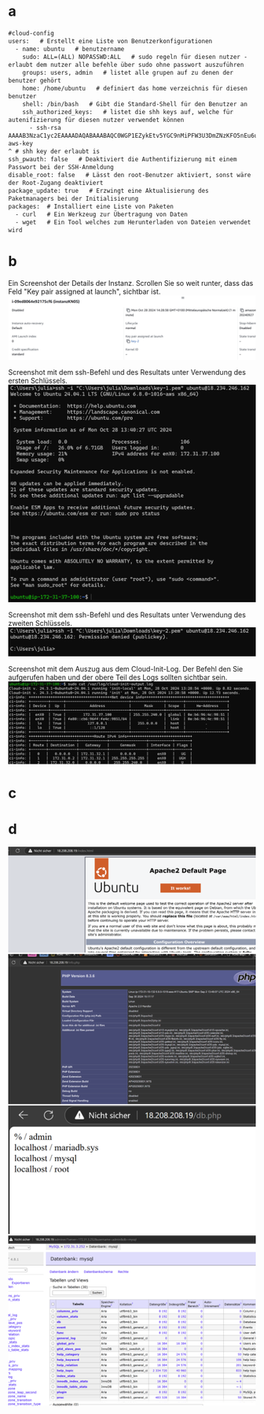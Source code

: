 # a
```
#cloud-config
users:   # Erstellt eine Liste von Benutzerkonfigurationen
  - name: ubuntu   # benutzername
    sudo: ALL=(ALL) NOPASSWD:ALL   # sudo regeln für diesen nutzer - erlaubt dem nutzer alle befehle über sudo ohne passwort auszuführen
    groups: users, admin   # listet alle grupen auf zu denen der benutzer gehört
    home: /home/ubuntu   # definiert das home verzeichnis für diesen benutzer
    shell: /bin/bash   # Gibt die Standard-Shell für den Benutzer an
    ssh_authorized_keys:   # listet die shh keys auf, welche für autenifizierung für diesen nutzer verwendet können
      - ssh-rsa AAAAB3NzaC1yc2EAAAADAQABAAABAQC0WGP1EZykEtv5YGC9nMiPFW3U3DmZNzKFO5nEu6uozEHh4jLZzPNHSrfFTuQ2GnRDSt+XbOtTLdcj26+iPNiFoFha42aCIzYjt6V8Z+SQ9pzF4jPPzxwXfDdkEWylgoNnZ+4MG1lNFqa8aO7F62tX0Yj5khjC0Bs7Mb2cHLx1XZaxJV6qSaulDuBbLYe8QUZXkMc7wmob3PM0kflfolR3LE7LResIHWa4j4FL6r5cQmFlDU2BDPpKMFMGUfRSFiUtaWBNXFOWHQBC2+uKmuMPYP4vJC9sBgqMvPN/X2KyemqdMvdKXnCfrzadHuSSJYEzD64Cve5Zl9yVvY4AqyBD aws-key       
^ # shh key der erlaubt is
ssh_pwauth: false   # Deaktiviert die Authentifizierung mit einem Passwort bei der SSH-Anmeldung
disable_root: false   # Lässt den root-Benutzer aktiviert, sonst wäre der Root-Zugang deaktiviert
package_update: true   # Erzwingt eine Aktualisierung des Paketmanagers bei der Initialisierung
packages:  # Installiert eine Liste von Paketen
  - curl   # Ein Werkzeug zur Übertragung von Daten
  - wget   # Ein Tool welches zum Herunterladen von Dateien verwendet wird

```

# b
Ein Screenshot der Details der Instanz. Scrollen Sie so weit runter, dass das Feld "Key pair 
assigned at launch", sichtbar ist.
![image](/KN05/fotos/screenshotDerInstanzB.png)

Screenshot mit dem ssh-Befehl und des Resultats unter Verwendung des ersten Schlüssels.
![image](/KN05/fotos/loginKey1.png)

Screenshot mit dem ssh-Befehl und des Resultats unter Verwendung des zweiten Schlüssels.
![image](/KN05/fotos/loginKey2.png) 

Screenshot mit dem Auszug aus dem Cloud-Init-Log. Der Befehl den Sie aufgerufen haben 
und der obere Teil des Logs sollten sichtbar sein.
![image](/KN05/fotos/CloudInitLog.png)

# c

# d

![image](/KN05/fotos/indexhtml.png)
![image](/KN05/fotos/infophp.png)
![image](/KN05/fotos/dbphp.png)
![image](/KN05/fotos/adminer.png)
